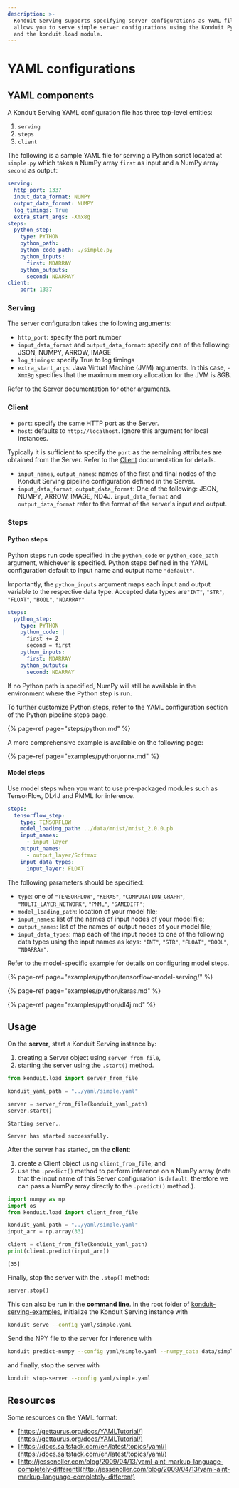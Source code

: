 ```yaml
---
description: >-
  Konduit Serving supports specifying server configurations as YAML files. This
  allows you to serve simple server configurations using the Konduit Python CLI
  and the konduit.load module.
---
```


# YAML configurations

## YAML components

A Konduit Serving YAML configuration file has three top-level entities: 

1. `serving`
2. `steps`
3. `client`

The following is a sample YAML file for serving a Python script located at `simple.py` which takes a NumPy array `first` as input and a NumPy array `second` as output:

```yaml
serving:
  http_port: 1337
  input_data_format: NUMPY
  output_data_format: NUMPY
  log_timings: True
  extra_start_args: -Xmx8g
steps:
  python_step:
    type: PYTHON
    python_path: .
    python_code_path: ./simple.py
    python_inputs:
      first: NDARRAY
    python_outputs:
      second: NDARRAY
client:
    port: 1337
```

### Serving

The server configuration takes the following arguments:

* `http_port`: specify the port number 
* `input_data_format` and `output_data_format`: specify one of the following: JSON, NUMPY, ARROW, IMAGE
* `log_timings`: specify True to log timings 
* `extra_start_args`: Java Virtual Machine \(JVM\) arguments. In this case, `-Xmx8g` specifies that the maximum memory allocation for the JVM is 8GB. 

Refer to the [Server](server/inference.md) documentation for other arguments.

### Client

* `port`: specify the same HTTP port as the Server. 
* `host`: defaults to `http://localhost`. Ignore this argument for local instances.

Typically it is sufficient to specify the `port` as the remaining attributes are obtained from the Server. Refer to the [Client](client/python-client.md) documentation for details.

* `input_names`, `output_names`: names of the first and final nodes of the Konduit Serving pipeline configuration defined in the Server. 
* `input_data_format`, `output_data_format`: One of the following: JSON, NUMPY, ARROW, IMAGE, ND4J. `input_data_format` and `output_data_format` refer to the format of the server's input and output.

### Steps

#### Python steps 

Python steps run code specified in the `python_code` or `python_code_path` argument, whichever is specified. Python steps defined in the YAML configuration default to input name and output name `"default"`.  

Importantly, the `python_inputs` argument maps each input and output variable to the respective data type. Accepted data types are`"INT"`, `"STR"`, `"FLOAT"`, `"BOOL"`, `"NDARRAY"`

```yaml
steps: 
  python_step: 
    type: PYTHON
    python_code: |
      first += 2
      second = first
    python_inputs:
      first: NDARRAY
    python_outputs:
      second: NDARRAY
```

If no Python path is specified, NumPy will still be available in the environment where the Python step is run. 

To further customize Python steps, refer to the YAML configuration section of the Python pipeline steps page. 

{% page-ref page="steps/python.md" %}

A more comprehensive example is available on the following page: 

{% page-ref page="examples/python/onnx.md" %}

#### Model steps 

Use model steps when you want to use pre-packaged modules such as TensorFlow, DL4J and PMML for inference. 

```yaml
steps:
  tensorflow_step:
    type: TENSORFLOW
    model_loading_path: ../data/mnist/mnist_2.0.0.pb
    input_names:
      - input_layer
    output_names:
      - output_layer/Softmax
    input_data_types:
      input_layer: FLOAT
```

The following parameters should be specified:

* `type`: one of `"TENSORFLOW"`, `"KERAS"`, `"COMPUTATION_GRAPH"`, `"MULTI_LAYER_NETWORK"`, `"PMML"`, `"SAMEDIFF"`;
* `model_loading_path`: location of your model file; 
* `input_names`: list of the names of input nodes of your model file;
* `output_names`: list of the names of output nodes of your model file;
* `input_data_types`: map each of the input nodes to one of the following data types using the input names as keys: `"INT"`, `"STR"`, `"FLOAT"`, `"BOOL"`, `"NDARRAY"`. 

Refer to the model-specific example for details on configuring model steps. 

{% page-ref page="examples/python/tensorflow-model-serving/" %}

{% page-ref page="examples/python/keras.md" %}

{% page-ref page="examples/python/dl4j.md" %}

## Usage

On the **server**, start a Konduit Serving instance by: 

1. creating a Server object using `server_from_file`, 
2. starting the server using the `.start()` method. 

```python
from konduit.load import server_from_file

konduit_yaml_path = "../yaml/simple.yaml"

server = server_from_file(konduit_yaml_path)
server.start()
```

```text
Starting server..

Server has started successfully.
```

After the server has started, on the **client**:

1. create a Client object using `client_from_file`; and
2. use the `.predict()` method to perform inference on a NumPy array \(note that the input name of this Server configuration is `default`, therefore we can pass a NumPy array directly to the `.predict()` method.\).

```python
import numpy as np 
import os
from konduit.load import client_from_file

konduit_yaml_path = "../yaml/simple.yaml"
input_arr = np.array(33)

client = client_from_file(konduit_yaml_path)
print(client.predict(input_arr))
```

```text
[35]
```

Finally, stop the server with the `.stop()` method: 

```python
server.stop()
```

This can also be run in the **command line**. In the root folder of [konduit-serving-examples](https://github.com/KonduitAI/konduit-serving-examples), initialize the Konduit Serving instance with 

```bash
konduit serve --config yaml/simple.yaml
```

Send the NPY file to the server for inference with 

```bash
konduit predict-numpy --config yaml/simple.yaml --numpy_data data/simple/input_arr.npy
```

and finally, stop the server with 

```bash
konduit stop-server --config yaml/simple.yaml
```

## Resources 

Some resources on the YAML format:

* [https://gettaurus.org/docs/YAMLTutorial/](https://gettaurus.org/docs/YAMLTutorial/)
* [https://docs.saltstack.com/en/latest/topics/yaml/](https://docs.saltstack.com/en/latest/topics/yaml/)
* [http://jessenoller.com/blog/2009/04/13/yaml-aint-markup-language-completely-different](http://jessenoller.com/blog/2009/04/13/yaml-aint-markup-language-completely-different)

